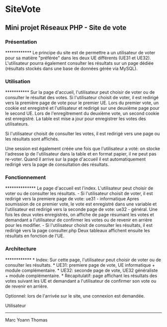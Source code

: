 <h1>SiteVote</h1>

<h2>Mini projet Réseaux PHP - Site de vote</h2>

<h3>Présentation</h3>
************
Le principe du site est de permettre a un utilisateur de voter pour sa matière "préférée" dans les deux UE différents (UE31 et UE32).
L'utilisateur pourra également consulter les résultats sur un page dédiée (résultats stockés dans une base de données gérée via MySQL).

<h3>Utilisation</h3>
***********
Sur la page d'accueil, l'utilisateur peut choisir de voter ou de consulter le résultat des votes. Si l'utilisateur choisit de voter, il est redirigé vers la première page de vote pour le premier UE. Lors du premier vote, un cookie est enregistré et l'utilisateur et redirigé sur une deuxième page pour le second UE. Lors de l'enregitrement du deuxième vote, un second cookie est enregistré. La table est mise a jour pour enregistrer les votes des utilisateurs.

Si l'utilisateur choisit de consulter les votes, il est redirigé vers une page ou les résultats sont affichés.

Une session est également créée une fois que l'utilisateur a voté: on stocke l'adresse ip de l'utilisateur dans la table et en format papier, il ne peut pas re-voter. Quand il arrive sur la page d'accueil il est automatiquement redirigé vers la page de consultation des résultats.

<h3>Fonctionnement</h3>
**************
Le page d'accueil est l'index.
L'utilisateur peut choisir de voter ou de consulter les résultats.
- Si l'utilisateur choisit de voter, il est redirigé vers la premiere page de vote: ue31 - informatique
  Apres soumission de ce premier vote, le vote est enregistré dans une variable et l'utilisateur est redirigé vers la seconde page de vote: ue32 - général.
  Une fois les deux votes enregistrés, on affiche de page résumant les votes et demandant a l'utilisateur de confirmer les votes ou de revenir en arrière pour les modifier.
- Si l'utilisateur choisit de consulter les résultats, il est redirigé vers la page consulter.php
  Deux tableaux affichent ensuite les résultats en fonction de l'UE.

<h3>Architecture</h3>
************
* Index: Sur cette page, l'utilisateur peut choisir de voter ou de consulter les résultats.
* UE31: premiere page de vote, UE informatique + module complémentaire.
* UE32: seconde page de vote, UE32 généraliste + module complémentaire.
* Récapitulatif: page affichant les résultats des votes suivant les UE et demandant a l'utilisateur de confirmer son vote ou de revenir en arrière.

Optionnel: lors de l'arrivée sur le site, une connexion est demandée.


Utilisateur
***********

Marc
Yoann
Thomas
